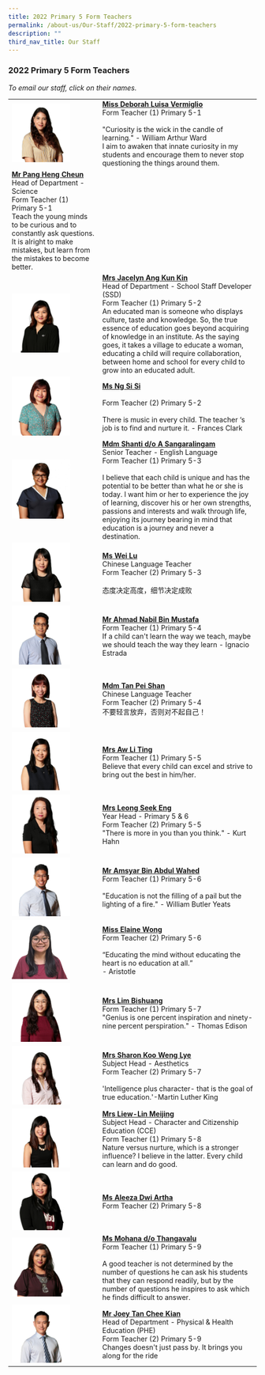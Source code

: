 ```yaml
---
title: 2022 Primary 5 Form Teachers
permalink: /about-us/Our-Staff/2022-primary-5-form-teachers
description: ""
third_nav_title: Our Staff
---
```

### 2022 Primary 5 Form Teachers

*To email our staff, click on their names.*

|  	|  	|
|---	|---	|
| <img src="/images/p5a.jpeg" style="width:70%">   	| [**Miss Deborah Luisa Vermiglio**](mailto:deborah_luisa_vermiglio@moe.edu.sg)<br>Form Teacher (1) Primary 5-1<br><br>"Curiosity is the wick in the candle of learning." - William Arthur Ward<br>I aim to awaken that innate curiosity in my students and encourage them to never stop questioning the things around them.  	|
| [**Mr Pang Heng Cheun**](mailto:pang_heng_cheun@moe.edu.sg)<br>Head of Department - Science<br>Form Teacher (1) Primary 5-1<br>Teach the young minds to be curious and to constantly ask questions. It is alright to make mistakes, but learn from the mistakes to become better.  	|
| <img src="/images/p5c.jpeg" style="width:70%">  	| [**Mrs Jacelyn Ang Kun Kin**](mailto:sim_kun_kin@moe.edu.sg)<br>Head of Department - School Staff Developer (SSD)<br>Form Teacher (1) Primary 5-2<br>An educated man is someone who displays culture, taste and knowledge. So, the true essence of education goes beyond acquiring of knowledge in an institute. As the saying goes, it takes a village to educate a woman, educating a child will require collaboration, between home and school for every child to grow into an educated adult.  	|
| <img src="/images/p5d.jpeg" style="width:70%">   	| [**Ms Ng Si Si**](mailto:ng_si_si@moe.edu.sg)<br><br>Form Teacher (2) Primary 5-2<br><br>There is music in every child. The teacher ‘s job is to find and nurture it. - Frances Clark  	|
|  <img src="/images/p5e.jpeg" style="width:70%">  	| [**Mdm Shanti d/o A Sangaralingam**](mailto:shanti_a_sangaralingam@moe.edu.sg)<br>Senior Teacher - English Language<br>Form Teacher (1) Primary 5-3<br><br>I believe that each child is unique and has the potential to be better than what he or she is today. I want him or her to experience the joy of learning, discover his or her own strengths, passions and interests and walk through life, enjoying its journey bearing in mind that education is a journey and never a destination.  	|
| <img src="/images/p5f.jpeg" style="width:70%">  	| [**Ms Wei Lu**](mailto:wei_lu@moe.edu.sg)<br>Chinese Language Teacher<br>Form Teacher (2) Primary 5-3<br><br>态度决定高度，细节决定成败  	|
| <img src="/images/p5g.jpeg" style="width:70%">  	| [**Mr Ahmad Nabil Bin Mustafa**](mailto:ahmad_nabil_mustafa@moe.edu.sg)<br>Form Teacher (1) Primary 5-4<br>If a child can't learn the way we teach, maybe we should teach the way they learn - Ignacio Estrada  	|
| <img src="/images/p5h.jpeg" style="width:70%">  	| [**Mdm Tan Pei Shan**](mailto:tan_peishan@moe.edu.sg)<br>Chinese Language Teacher<br>Form Teacher (2) Primary 5-4<br>不要轻言放弃，否则对不起自己！  	|
| <img src="/images/p5i.jpeg" style="width:70%">   	| [**Mrs Aw Li Ting**](mailto:heng_li_ting@moe.edu.sg)<br>Form Teacher (1) Primary 5-5<br>Believe that every child can excel and strive to bring out the best in him/her.  	|
| <img src="/images/p5j.jpeg" style="width:70%">  	| [**Mrs Leong Seek Eng**](mailto:hong_seek_eng@moe.edu.sg)<br>Year Head - Primary 5 & 6<br>Form Teacher (2) Primary 5-5<br>"There is more in you than you think." - Kurt Hahn  	|
| <img src="/images/p5k.jpeg" style="width:70%">  	| [**Mr Amsyar Bin Abdul Wahed**](mailto:amsyar_abdul_wahed@moe.edu.sg)<br>Form Teacher (1) Primary 5-6<br><br>"Education is not the filling of a pail but the lighting of a fire." - William Butler Yeats  	|
| <img src="/images/p5l.jpeg" style="width:70%">  	| **[Miss Elaine Wong](mailto:elaine_wong@moe.edu.sg)** <br> Form Teacher (2) Primary 5-6 <br><br>“Educating the mind without educating the heart is no education at all.”<br> - Aristotle 	|
| <img src="/images/p5m.jpeg" style="width:70%">  	| [**Mrs Lim Bishuang**](mailto:chua_bishuang@moe.edu.sg)<br>Form Teacher (1) Primary 5-7<br>"Genius is one percent inspiration and ninety-nine percent perspiration." - Thomas Edison  	|
| <img src="/images/p5n.jpeg" style="width:70%">   	| [**Mrs Sharon Koo Weng Lye**](mailto:sharon_loh_weng_lye@moe.edu.sg)<br>Subject Head - Aesthetics<br>Form Teacher (2) Primary 5-7<br><br>'Intelligence plus character- that is the goal of true education.'-Martin Luther King  	|
| <img src="/images/p5o.jpeg" style="width:70%">  	| [**Mrs Liew-Lin Meijing**](mailto:lin_meijing@moe.edu.sg)<br>Subject Head - Character and Citizenship Education (CCE)<br>Form Teacher (1) Primary 5-8<br>Nature versus nurture, which is a stronger influence? I believe in the latter. Every child can learn and do good.  	|
| <img src="/images/p5p.jpeg" style="width:70%">  	| [**Ms Aleeza Dwi Artha**](mailto:aleeza_dwi_artha@moe.edu.sg)<br>Form Teacher (2) Primary 5-8<br> 	|
| <img src="/images/p5q.jpeg" style="width:70%">  	| [**Ms Mohana d/o Thangavalu**](mailto:mohana_parthiben@moe.edu.sg) <br>Form Teacher (1) Primary 5-9<br><br>A good teacher is not determined by the number of questions he can ask his students that they can respond readily, but by the number of questions he inspires to ask which he finds difficult to answer.  	|
| <img src="/images/p5r.jpeg" style="width:70%">  	| [**Mr Joey Tan Chee Kian**](mailto:tan_chee_kian@moe.edu.sg)<br>Head of Department - Physical & Health Education (PHE)<br>Form Teacher (2) Primary 5-9<br>Changes doesn't just pass by. It brings you along for the ride  	|